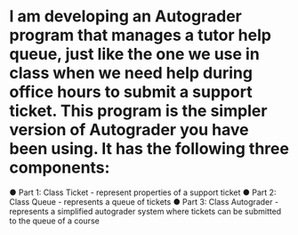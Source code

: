 # I am developing an Autograder program that manages a tutor help queue, just like the one we use in class when we need help during office hours to submit a support ticket. This program is the simpler version of Autograder you have been using. It has the following three components:
● Part 1: Class Ticket - represent properties of a support ticket
● Part 2: Class Queue - represents a queue of tickets
● Part 3: Class Autograder - represents a simplified autograder system where tickets can
be submitted to the queue of a course
